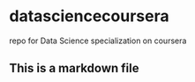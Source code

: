 datasciencecoursera
===================

repo for Data Science specialization on coursera
## This is a markdown file
